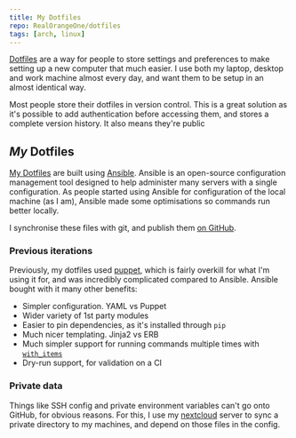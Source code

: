```yaml
---
title: My Dotfiles
repo: RealOrangeOne/dotfiles
tags: [arch, linux]
---
```


[Dotfiles](https://wiki.archlinux.org/index.php/Dotfiles) are a way for people to store settings and preferences to make setting up a new computer that much easier. I use both my laptop, desktop and work machine almost every day, and want them to be setup in an almost identical way.

Most people store their dotfiles in version control. This is a great solution as it's possible to add authentication before accessing them, and stores a complete version history. It also means they're public

## _My_ Dotfiles
[My Dotfiles](https://github.com/RealOrangeOne/dotfiles) are built using [Ansible](https://www.ansible.com/). Ansible is an open-source configuration management tool designed to help administer many servers with a single configuration. As people started using Ansible for configuration of the local machine (as I am), Ansible made some optimisations so commands run better locally.

I synchronise these files with git, and publish them [on GitHub](https://github.com/RealOrangeOne/dotfiles).

### Previous iterations

Previously, my dotfiles used [puppet](https://puppet.com/), which is fairly overkill for what I'm using it for, and was incredibly complicated compared to Ansible. Ansible bought with it many other benefits:

- Simpler configuration. YAML vs Puppet
- Wider variety of 1st party modules
- Easier to pin dependencies, as it's installed through `pip`
- Much nicer templating. Jinja2 vs ERB
- Much simpler support for running commands multiple times with [`with_items`](https://docs.ansible.com/ansible/2.5/plugins/lookup/items.html)
- Dry-run support, for validation on a CI

### Private data
Things like SSH config and private environment variables can't go onto GitHub, for obvious reasons. For this, I use my [nextcloud](https://nextcloud.com/) server to sync a private directory to my machines, and depend on those files in the config.

